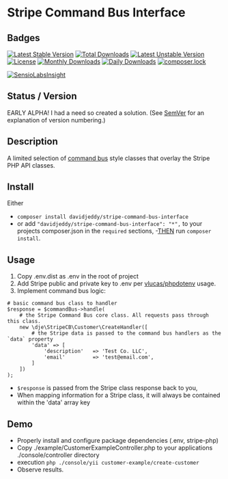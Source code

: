 # Stripe Command Bus Interface

## Badges
[![Latest Stable Version](https://poser.pugx.org/davidjeddy/stripe-command-bus-interface/v/stable?format=flat-square)](https://packagist.org/packages/davidjeddy/stripe-command-bus-interface)
[![Total Downloads](https://poser.pugx.org/davidjeddy/stripe-command-bus-interface/downloads)](https://packagist.org/packages/davidjeddy/stripe-command-bus-interface)
[![Latest Unstable Version](https://poser.pugx.org/davidjeddy/stripe-command-bus-interface/v/unstable?format=flat-square)](https://packagist.org/packages/davidjeddy/stripe-command-bus-interface)
[![License](https://poser.pugx.org/davidjeddy/stripe-command-bus-interface/license?format=flat-square)](https://packagist.org/packages/davidjeddy/stripe-command-bus-interface)
[![Monthly Downloads](https://poser.pugx.org/davidjeddy/stripe-command-bus-interface/d/monthly?format=flat-square)](https://packagist.org/packages/davidjeddy/stripe-command-bus-interface)
[![Daily Downloads](https://poser.pugx.org/davidjeddy/stripe-command-bus-interface/d/daily?format=flat-square)](https://packagist.org/packages/davidjeddy/stripe-command-bus-interface)
[![composer.lock](https://poser.pugx.org/davidjeddy/stripe-command-bus-interface/composerlock?format=flat-square)](https://packagist.org/packages/davidjeddy/stripe-command-bus-interface)

[![SensioLabsInsight](https://insight.sensiolabs.com/projects/1977432a-f69f-480d-a0cb-1f65627ba8f3/big.png)](https://insight.sensiolabs.com/projects/1977432a-f69f-480d-a0cb-1f65627ba8f3)

## Status / Version

EARLY ALPHA! I had a need so created a solution.
(See [SemVer](http://semver.org/) for an explanation of version numbering.)

## Description

A limited selection of [command bus](https://www.sitepoint.com/command-buses-demystified-a-look-at-the-tactician-package/)
style classes that overlay the Stripe PHP API classes.

## Install

Either
 - `composer install davidjeddy/stripe-command-bus-interface`
 - or add `"davidjeddy/stripe-command-bus-interface": "*",` to your projects composer.json in the `required` sections,
    -[THEN](https://www.youtube.com/channel/UCPSfjD7o1CQZXzdAy56c8kg) run `composer install`.

## Usage

 1) Copy .env.dist as .env in the root of project
 2) Add Stripe public and private key to .env per [vlucas/phpdotenv](https://github.com/vlucas/phpdotenv) usage.
 3) Implement command bus logic:

```
# basic command bus class to handler
$response = $commandBus->handle(
    # the Stripe Command Bus core class. All requests pass through this class.
    new \dje\StripeCB\Customer\CreateHandler([
        # the Stripe data is passed to the command bus handlers as the `data` property
        'data' => [
            'description'   => 'Test Co. LLC',
            'email'         => 'test@email.com',
        ]
    ])
);
```

 - `$response` is passed from the Stripe class response back to you,
 - When mapping information for a Stripe class, it will always be contained within the 'data' array key

## Demo

 - Properly install and configure package dependencies (.env, stripe-php)
 - Copy ./example/CustomerExampleController.php to your applications ./console/controller directory
 - execution `php ./console/yii customer-example/create-customer`
 - Observe results.
